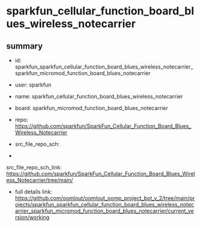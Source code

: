 # sparkfun_cellular_function_board_blues_wireless_notecarrier
 
## summary 
* id: sparkfun_sparkfun_cellular_function_board_blues_wireless_notecarrier_sparkfun_micromod_function_board_blues_notecarrier
* user: sparkfun
* name: sparkfun_cellular_function_board_blues_wireless_notecarrier
* board: sparkfun_micromod_function_board_blues_notecarrier
* repo: https://github.com/sparkfun/SparkFun_Cellular_Function_Board_Blues_Wireless_Notecarrier



* src_file_repo_sch: 
*
 src_file_repo_sch_link: https://github.com/sparkfun/SparkFun_Cellular_Function_Board_Blues_Wireless_Notecarrier/tree/main/
* full details link: https://github.com/oomlout/oomlout_oomp_project_bot_v_2/tree/main/projects/sparkfun_sparkfun_cellular_function_board_blues_wireless_notecarrier_sparkfun_micromod_function_board_blues_notecarrier/current_version/working  






